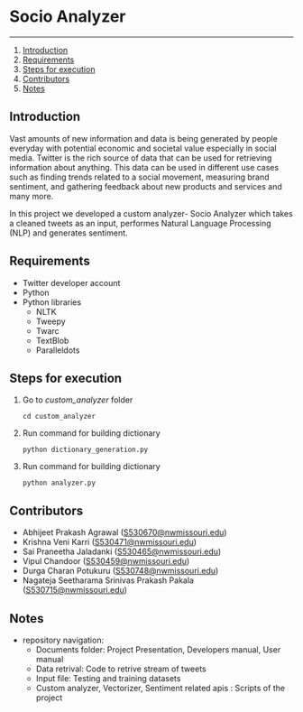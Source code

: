 # Socio Analyzer
-------------

1. [Introduction](#introduction)
2. [Requirements](#requirements)
3. [Steps for execution](#steps-for-execution)
4. [Contributors](#contributors)
5. [Notes](#notes)

## Introduction

Vast amounts of new information and data is being generated by people everyday with potential economic and societal value especially in social media. Twitter is the rich source of data that can be used for retrieving information about anything. This data can be used in different use cases such as finding trends related to a social movement, measuring brand sentiment, and gathering feedback about new products and services and many more.

In this project we developed a custom analyzer- Socio Analyzer which takes a cleaned tweets as an input, performes Natural Language Processing (NLP) and generates sentiment.

## Requirements
- Twitter developer account
- Python
- Python libraries
    - NLTK
    - Tweepy
    - Twarc
    - TextBlob
    - Paralleldots

## Steps for execution
1. Go to *custom_analyzer* folder
    
    `cd custom_analyzer`
2. Run command for building dictionary

    `python dictionary_generation.py`
2. Run command for building dictionary

    `python analyzer.py`

## Contributors
- Abhijeet Prakash Agrawal (S530670@nwmissouri.edu)
- Krishna Veni Karri (S530471@nwmissouri.edu)
- Sai Praneetha Jaladanki (S530465@nwmissouri.edu)
- Vipul Chandoor (S530459@nwmissouri.edu)
- Durga Charan Potukuru (S530748@nwmissouri.edu)
- Nagateja Seetharama Srinivas Prakash Pakala (S530715@nwmissouri.edu)

## Notes
- repository navigation:
    - Documents folder: Project Presentation, Developers manual, User manual
    - Data retrival: Code to retrive stream of tweets
    - Input file: Testing and training datasets
    - Custom analyzer, Vectorizer, Sentiment related apis : Scripts of the project 
   
